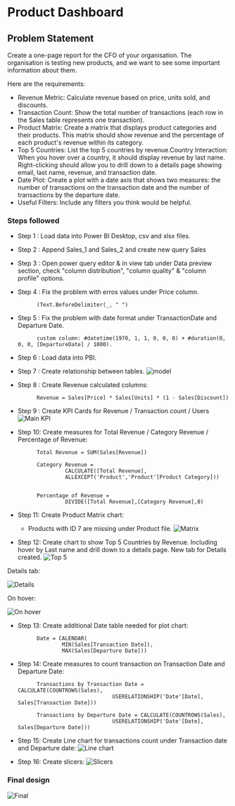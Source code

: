 # Product Dashboard


## Problem Statement

Create a one-page report for the CFO of your organisation. The organisation is testing new products, and we want to see some important information about them.

Here are the requirements:
- Revenue Metric: Calculate revenue based on price, units sold, and discounts.
- Transaction Count: Show the total number of transactions (each row in the Sales table represents one transaction).
- Product Matrix: Create a matrix that displays product categories and their products. This matrix should show revenue and the percentage of each product's revenue within its category.
- Top 5 Countries: List the top 5 countries by revenue.Country Interaction: When you hover over a country, it should display revenue by last name. Right-clicking should allow you to drill down to a details page showing email, last name, revenue, and transaction date.
- Date Plot: Create a plot with a date axis that shows two measures: the number of transactions on the transaction date and the number of transactions by the departure date.
- Useful Filters: Include any filters you think would be helpful.


### Steps followed 

- Step 1 : Load data into Power BI Desktop, csv and xlsx files.
- Step 2 : Append Sales_1 and Sales_2 and create new query Sales
- Step 3 : Open power query editor & in view tab under Data preview section, check "column distribution", "column quality" & "column profile" options.
- Step 4 : Fix the problem with erros values under Price column.
            
            (Text.BeforeDelimiter(_, " ")
- Step 5 : Fix the problem with date format under TransactionDate and Departure Date.

            custom column: #datetime(1970, 1, 1, 0, 0, 0) + #duration(0, 0, 0, [DepartureDate] / 1000).
- Step 6 : Load data into PBI.
- Step 7 : Create relationship between tables.
![model](https://github.com/user-attachments/assets/1718255a-dda9-4da6-953e-f8519f385023)
- Step 8 : Create Revenue calculated columns: 
            
            Revenue = Sales[Price] * Sales[Units] * (1 - Sales[Discount])
- Step 9 : Create KPI Cards for Revenue / Transaction count / Users
![Main KPI](https://github.com/user-attachments/assets/b1643239-7b6d-4ab2-9fbb-cd36dee87177)
- Step 10: Create measures for Total Revenue / Category Revenue  / Percentage of Revenue:

            Total Revenue = SUM(Sales[Revenue])
            
            Category Revenue = 
                     CALCULATE([Total Revenue],
                     ALLEXCEPT('Product','Product'[Product Category]))


            Percentage of Revenue = 
                     DIVIDE([Total Revenue],[Category Revenue],0)
- Step 11: Create Product Matrix chart:
  * Products with ID 7 are missing under Product file.
![Matrix](https://github.com/user-attachments/assets/68a31849-6aab-45d2-9108-c265581a9cf4)

- Step 12: Create chart to show Top 5 Countries by Revenue. Including hover by Last name and drill down to a details page.
  New tab for Details created.
![Top 5](https://github.com/user-attachments/assets/1804be52-b575-461c-bddd-62b24ee3c5d0)

Details tab:

![Details ](https://github.com/user-attachments/assets/419e63b7-d576-45a5-afbb-fd08b21bea94)

On hover:

![On hover](https://github.com/user-attachments/assets/bd7968ca-fe6b-48a9-a6b6-487a9c7043a0)
- Step 13: Create additional Date table needed for plot chart:

            Date = CALENDAR(
                    MIN(Sales[Transaction Date]), 
                    MAX(Sales[Departure Date]))
   
- Step 14: Create measures to count transaction on Transaction Date and Departure Date:

            Transactions by Transaction Date = CALCULATE(COUNTROWS(Sales),
                                    USERELATIONSHIP('Date'[Date], Sales[Transaction Date]))

            Transactions by Departure Date = CALCULATE(COUNTROWS(Sales),
                                    USERELATIONSHIP('Date'[Date], Sales[Departure Date]))


- Step 15: Create Line chart for transactions count under Transaction date and Departure date:
![Line chart](https://github.com/user-attachments/assets/0bc8f3e5-b220-4838-bb2b-d4e9ef317b97)

- Step 16: Create slicers:
![Slicers](https://github.com/user-attachments/assets/ae6f62d0-7ba4-4bbc-bcc4-e01b4724573f)


### Final design

![Final](https://github.com/user-attachments/assets/c06a88d8-562c-493b-a091-79ec0af875d9)
